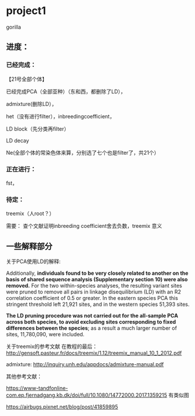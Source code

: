 # project1
gorilla

## 进度：

### 已经完成：
【21号全部个体】

已经完成PCA（全部亚种）（东和西，都删除了LD），

admixture(删除LD），

het（没有进行filter），inbreedingcoefficient，

LD block（先分类再filter）

LD decay

Ne(全部个体的常染色体来算，分别选了七个也是filter了，共21个）

### 正在进行：
fst，

### 待定：
treemix（人root？）

需要： 查个文献证明inbreeding coefficient舍去负数，treemix 意义


## 一些解释部分

关于PCA使用LD的解释:

Additionally, **individuals found to be very closely related to another on the basis of shared sequence analysis (Supplementary section 10) were also removed.** For the two within-species analyses, the resulting variant sites were pruned to remove all pairs in linkage disequilibrium (LD) with an R2 correlation coefficient of 0.5 or greater. In the eastern species PCA this stringent threshold left 21,921 sites, and in the western species 51,393 sites. 

**The LD pruning procedure was not carried out for the all-sample PCA across both species, to avoid excluding sites corresponding to fixed differences between the species**; as a result a much larger number of sites, 11,780,090, were included.


关于treemix的参考文献
在教程的最后：
http://gensoft.pasteur.fr/docs/treemix/1.12/treemix_manual_10_1_2012.pdf

admixture:
http://inquiry.unh.edu/appdocs/admixture-manual.pdf

其他参考文献：

https://www-tandfonline-com.ep.fjernadgang.kb.dk/doi/full/10.1080/14772000.2017.1359215  有类似图

https://airbugs.pixnet.net/blog/post/41859895
